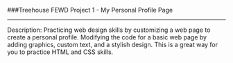 ###Treehouse FEWD Project 1 - My Personal Profile Page

<hr>

Description:
Practicing web design skills by customizing a web page to create a personal profile. Modifying the code for a basic web page by adding graphics, custom text, and a stylish design. This is a great way for you to practice HTML and CSS skills.
